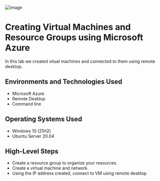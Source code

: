 
![image](https://github.com/user-attachments/assets/37f892d8-1a87-457d-88a1-e2364603d211)


<h1>Creating Virtual Machines and Resource Groups using Microsoft Azure</h1>
In this lab we created vitual machines and connected to them using remote desktop.<br />



<h2>Environments and Technologies Used</h2>

- Microsoft Azure 
- Remote Desktop
- Command line

<h2>Operating Systems Used </h2>

- Windows 10 (21H2)
- Ubuntu Server 20.04

<h2>High-Level Steps</h2>

- Create a resource group to organize your resources.
- Create a virtual machine and network.
- Using the IP address created, connect to VM using remote desktop
  


